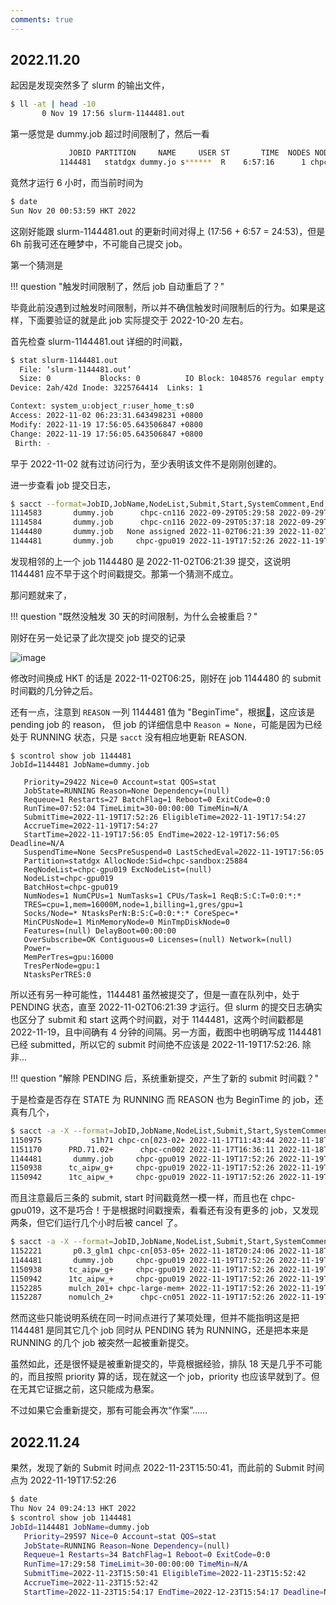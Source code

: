 ```yaml
---
comments: true
---
```


## 2022.11.20

起因是发现突然多了 slurm 的输出文件，

```bash
$ ll -at | head -10
       0 Nov 19 17:56 slurm-1144481.out
```

第一感觉是 dummy.job 超过时间限制了，然后一看

```bash
             JOBID PARTITION     NAME     USER ST       TIME  NODES NODELIST(REASON)
           1144481   statdgx dummy.jo s******  R    6:57:16      1 chpc-gpu019
```

竟然才运行 6 小时，而当前时间为

```bash
$ date
Sun Nov 20 00:53:59 HKT 2022
```

这刚好能跟 slurm-1144481.out 的更新时间对得上 (17:56 + 6:57 = 24:53)，但是 6h 前我可还在睡梦中，不可能自己提交 job。

第一个猜测是

!!! question "触发时间限制了，然后 job 自动重启了？"

      

毕竟此前没遇到过触发时间限制，所以并不确信触发时间限制后的行为。如果是这样，下面要验证的就是此 job 实际提交于 2022-10-20 左右。

首先检查 slurm-1144481.out 详细的时间戳，

```bash
$ stat slurm-1144481.out 
  File: ‘slurm-1144481.out’
  Size: 0         	Blocks: 0          IO Block: 1048576 regular empty file
Device: 2ah/42d	Inode: 3225764414  Links: 1

Context: system_u:object_r:user_home_t:s0
Access: 2022-11-02 06:23:31.643498231 +0800
Modify: 2022-11-19 17:56:05.643506847 +0800
Change: 2022-11-19 17:56:05.643506847 +0800
 Birth: -
```

早于 2022-11-02 就有过访问行为，至少表明该文件不是刚刚创建的。

进一步查看 job 提交日志，

```bash
$ sacct --format=JobID,JobName,NodeList,Submit,Start,SystemComment,End,State,Reason,Suspended,Timelimit,Comment --starttime=2022-10-01 | grep dummy
1114583       dummy.job      chpc-cn116 2022-09-29T05:29:58 2022-09-29T05:29:58                 2022-10-14T10:24:05 CANCELLED+                   None   00:00:00 30-00:00:+                
1114584       dummy.job      chpc-cn116 2022-09-29T05:37:18 2022-09-29T05:37:18                 2022-10-14T10:24:03 CANCELLED+                   None   00:00:00 30-00:00:+                
1144480       dummy.job   None assigned 2022-11-02T06:21:39 2022-11-02T06:21:39                 2022-11-02T06:21:39     FAILED                   None   00:00:00 30-00:00:+                
1144481       dummy.job     chpc-gpu019 2022-11-19T17:52:26 2022-11-19T17:56:05                             Unknown    RUNNING              BeginTime   00:00:00 30-00:00:+         
```

发现相邻的上一个 job 1144480 是 2022-11-02T06:21:39 提交，这说明 1144481 应不早于这个时间戳提交。那第一个猜测不成立。

那问题就来了，

!!! question "既然没触发 30 天的时间限制，为什么会被重启？"



刚好在另一处记录了此次提交 job 提交的记录

![image](https://user-images.githubusercontent.com/13688320/202863225-f06c2678-8a5f-4dda-b2c3-daf0d0f97ad0.png)

修改时间换成 HKT 的话是 2022-11-02T06:25，刚好在 job 1144480 的 submit 时间戳的几分钟之后。

还有一点，注意到 `REASON` 一列 1144481 值为 "BeginTime"，根据[:link:](https://stackoverflow.com/questions/71921445/slurm-pending-jobs)，这应该是 pending job 的 reason， 但 job 的详细信息中 `Reason = None`，可能是因为已经处于 RUNNING 状态，只是 `sacct` 没有相应地更新 REASON.

```
$ scontrol show job 1144481
JobId=1144481 JobName=dummy.job

   Priority=29422 Nice=0 Account=stat QOS=stat
   JobState=RUNNING Reason=None Dependency=(null)
   Requeue=1 Restarts=27 BatchFlag=1 Reboot=0 ExitCode=0:0
   RunTime=07:52:04 TimeLimit=30-00:00:00 TimeMin=N/A
   SubmitTime=2022-11-19T17:52:26 EligibleTime=2022-11-19T17:54:27
   AccrueTime=2022-11-19T17:54:27
   StartTime=2022-11-19T17:56:05 EndTime=2022-12-19T17:56:05 Deadline=N/A
   SuspendTime=None SecsPreSuspend=0 LastSchedEval=2022-11-19T17:56:05
   Partition=statdgx AllocNode:Sid=chpc-sandbox:25884
   ReqNodeList=chpc-gpu019 ExcNodeList=(null)
   NodeList=chpc-gpu019
   BatchHost=chpc-gpu019
   NumNodes=1 NumCPUs=1 NumTasks=1 CPUs/Task=1 ReqB:S:C:T=0:0:*:*
   TRES=cpu=1,mem=16000M,node=1,billing=1,gres/gpu=1
   Socks/Node=* NtasksPerN:B:S:C=0:0:*:* CoreSpec=*
   MinCPUsNode=1 MinMemoryNode=0 MinTmpDiskNode=0
   Features=(null) DelayBoot=00:00:00
   OverSubscribe=OK Contiguous=0 Licenses=(null) Network=(null)
   Power=
   MemPerTres=gpu:16000
   TresPerNode=gpu:1
   NtasksPerTRES:0
```

所以还有另一种可能性，1144481 虽然被提交了，但是一直在队列中，处于 PENDING 状态，直至 2022-11-02T06:21:39 才运行。但 slurm 的提交日志确实也区分了 submit 和 start 这两个时间戳，对于 1144481，这两个时间戳都是 2022-11-19，且中间确有 4 分钟的间隔。另一方面，截图中也明确写成 1144481 已经 submitted，所以它的 submit 时间绝不应该是 2022-11-19T17:52:26. 除非...

!!! question "解除 PENDING 后，系统重新提交，产生了新的 submit 时间戳？"
     
    
于是检查是否存在 STATE 为 RUNNING 而 REASON 也为 BeginTime 的 job，还真有几个，

```bash
$ sacct -a -X --format=JobID,JobName,NodeList,Submit,Start,SystemComment,End,State,Reason,Suspended,Timelimit,Comment --starttime=2022-10-01 | grep RUNNING | grep BeginTime
1150975           s1h71 chpc-cn[023-02+ 2022-11-17T11:43:44 2022-11-18T21:06:01                             Unknown    RUNNING              BeginTime   00:00:00 7-00:00:00                
1151170      PRD.71.02+      chpc-cn002 2022-11-17T16:36:11 2022-11-18T01:01:59                             Unknown    RUNNING              BeginTime   00:00:00 7-00:00:00                
1144481       dummy.job     chpc-gpu019 2022-11-19T17:52:26 2022-11-19T17:56:05                             Unknown    RUNNING              BeginTime   00:00:00 30-00:00:+                
1150938      tc_aipw_g+     chpc-gpu019 2022-11-19T17:52:26 2022-11-19T17:56:05                             Unknown    RUNNING              BeginTime   00:00:00 4-04:00:00                
1150942      1tc_aipw_+     chpc-gpu019 2022-11-19T17:52:26 2022-11-19T17:56:05                             Unknown    RUNNING              BeginTime   00:00:00 4-04:00:00
```

而且注意最后三条的 submit, start 时间戳竟然一模一样，而且也在 chpc-gpu019，这不是巧合！于是根据时间戳搜索，看看还有没有更多的 job，又发现两条，但它们运行几个小时后被 cancel 了。

```bash
$ sacct -a -X --format=JobID,JobName,NodeList,Submit,Start,SystemComment,End,State,Reason,Suspended,Timelimit,Comment --starttime=2022-10-01 | grep 2022-11-19T17:52:26
1152221       p0.3_glm1 chpc-cn[053-05+ 2022-11-18T20:24:06 2022-11-18T20:24:06                 2022-11-19T17:52:26  NODE_FAIL                   None   00:00:00 7-00:00:00                
1144481       dummy.job     chpc-gpu019 2022-11-19T17:52:26 2022-11-19T17:56:05                             Unknown    RUNNING              BeginTime   00:00:00 30-00:00:+                
1150938      tc_aipw_g+     chpc-gpu019 2022-11-19T17:52:26 2022-11-19T17:56:05                             Unknown    RUNNING              BeginTime   00:00:00 4-04:00:00                
1150942      1tc_aipw_+     chpc-gpu019 2022-11-19T17:52:26 2022-11-19T17:56:05                             Unknown    RUNNING              BeginTime   00:00:00 4-04:00:00                
1152285      mulch_201+ chpc-large-mem+ 2022-11-19T17:52:26 2022-11-19T17:55:05                 2022-11-19T20:49:15 CANCELLED+              BeginTime   00:00:00 7-00:00:00                
1152287      nomulch_2+      chpc-cn051 2022-11-19T17:52:26 2022-11-19T17:56:05                 2022-11-19T20:49:17 CANCELLED+              BeginTime   00:00:00 7-00:00:00 
```


然而这些只能说明系统在同一时间点进行了某项处理，但并不能指明这是把 1144481 是同其它几个 job 同时从 PENDING 转为 RUNNING，还是把本来是 RUNNING 的几个 job 被突然一起被重新提交。

虽然如此，还是很怀疑是被重新提交的，毕竟根据经验，排队 18 天是几乎不可能的，而且按照 priority 算的话，现在就这一个 job，priority 也应该早就到了。但在无其它证据之前，这只能成为悬案。

不过如果它会重新提交，那有可能会再次“作案”……

## 2022.11.24

果然，发现了新的 Submit 时间点 2022-11-23T15:50:41，而此前的 Submit 时间点为 2022-11-19T17:52:26

```bash
$ date
Thu Nov 24 09:24:13 HKT 2022
$ scontrol show job 1144481
JobId=1144481 JobName=dummy.job
   Priority=29597 Nice=0 Account=stat QOS=stat
   JobState=RUNNING Reason=None Dependency=(null)
   Requeue=1 Restarts=34 BatchFlag=1 Reboot=0 ExitCode=0:0
   RunTime=17:29:58 TimeLimit=30-00:00:00 TimeMin=N/A
   SubmitTime=2022-11-23T15:50:41 EligibleTime=2022-11-23T15:52:42
   AccrueTime=2022-11-23T15:52:42
   StartTime=2022-11-23T15:54:17 EndTime=2022-12-23T15:54:17 Deadline=N/A
```

